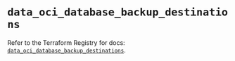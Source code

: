 # `data_oci_database_backup_destinations`

Refer to the Terraform Registry for docs: [`data_oci_database_backup_destinations`](https://registry.terraform.io/providers/hashicorp/oci/7.19.0/docs/data-sources/database_backup_destinations).
